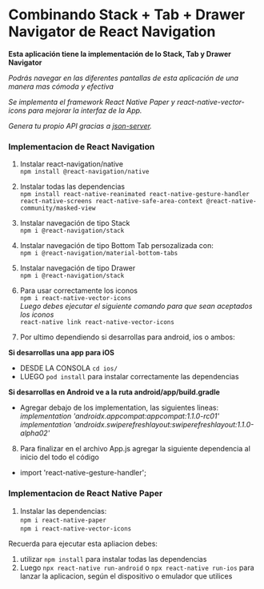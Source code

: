 # Combinando Stack + Tab + Drawer Navigator de React Navigation 

**Esta aplicación tiene la implementación de lo Stack, Tab y Drawer Navigator**

*Podrás navegar en las diferentes pantallas de esta aplicación de una manera mas cómoda y efectiva*

*Se implementa el framework React Native Paper y react-native-vector-icons para mejorar la interfaz de la App.*

*Genera tu propio API gracias a [json-server](https://github.com/typicode/json-server).*

### Implementacion de React Navigation

1. Instalar react-navigation/native <br/>
``npm install @react-navigation/native``

2. Instalar todas las dependencias <br/>
``npm install react-native-reanimated react-native-gesture-handler react-native-screens react-native-safe-area-context @react-native-community/masked-view``

3. Instalar navegación de tipo Stack <br/>
``npm i @react-navigation/stack``

4. Instalar navegación de tipo Bottom Tab persozalizada con: <br/>
``npm i @react-navigation/material-bottom-tabs``

5. Instalar navegación de tipo Drawer <br/>
``npm i @react-navigation/stack``

6. Para usar correctamente los iconos <br/>
``npm i react-native-vector-icons`` <br/>
*Luego debes ejecutar el siguiente comando para que sean aceptados los iconos* <br/>
``react-native link react-native-vector-icons``

7. Por ultimo dependiendo si desarrollas para android, ios o ambos: <br/>

**Si desarrollas una app para iOS**
- DESDE LA CONSOLA ``cd ios/``
- LUEGO ``pod install`` para instalar correctamente las dependencias

**Si desarrollas en Android ve a la ruta android/app/build.gradle**
- Agregar debajo de los implementation, las siguientes lineas: <br/>
*implementation 'androidx.appcompat:appcompat:1.1.0-rc01'*<br/>
*implementation 'androidx.swiperefreshlayout:swiperefreshlayout:1.1.0-alpha02'*

8. Para finalizar en el archivo App.js agregar la siguiente dependencia al inicio del todo el código <br/>
- import 'react-native-gesture-handler';

### Implementacion de React Native Paper

1. Instalar las dependencias:   <br/> 
``npm i react-native-paper``    <br/> 
``npm i react-native-vector-icons`` <br/>


Recuerda para ejecutar esta apliacion debes:
1. utilizar ```npm install``` para instalar todas las dependencias
2. Luego ```npx react-native run-android``` o ```npx react-native run-ios``` para lanzar la aplicacion, según el dispositivo o emulador que utilices